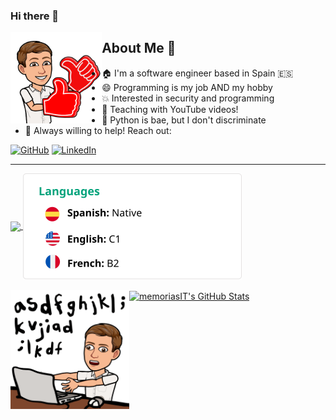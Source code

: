 ### Hi there 👋

<!-- About me image -->
<img src='https://github.com/memoriasIT/memoriasIT/blob/master/pointme.png' align='left' width='29%'>

##  About Me :wave: 
- :house: I'm a software engineer based in Spain 🇪🇸  </a>
- 😄 Programming is my job AND my hobby
- :boom: Interested in security and programming
- :movie_camera: Teaching with YouTube videos! 
- :snake: Python is bae, but I don't discriminate
- 💬 Always willing to help! Reach out:

<!-- comment -->
  <a href="https://github.com/peterthehan"><img alt="GitHub" title="GitHub" height="32" width="32" src="https://raw.githubusercontent.com/peterthehan/peterthehan/master/assets/github.svg"></a>
  <a href="https://linkedin.com/in/peter-han"><img alt="LinkedIn" title="LinkedIn" height="32" width="32" src="https://raw.githubusercontent.com/peterthehan/peterthehan/master/assets/linkedin.svg"></a>

---

<a href="https://github.com/memoriasIT">
  <img align="center" src="https://github-readme-stats.vercel.app/api/top-langs/?username=memoriasIT&layout=compact&show_icons=true&line_height=27&count_private=true&title_color=04a37c&text_color=000&icon_color=2bbc8a&bg_color=fff"/>
</a>



<a href="https://github.com/memoriasIT">
  <img align="center" src="https://raw.githubusercontent.com/memoriasIT/memoriasIT/3d06185ec2a1d905f45b22e46c153b37fa41e27b/languagesProfile.svg"/ height='170px'>
</a>

<br>
<br>



<a href="https://github.com/memoriasIT">
  <img align="center" src="https://github-readme-stats.vercel.app/api?username=memoriasIT&include_all_commits=true&layout=compact&show_icons=true&line_height=27&count_private=true&title_color=04a37c&text_color=000&icon_color=2bbc8a&bg_color=fff" alt="memoriasIT's GitHub Stats" align='left'/>
</a>
<a href="https://github.com/memoriasIT">
<img src='https://raw.githubusercontent.com/memoriasIT/memoriasIT/master/languages.png' align='left' height='190px'>
</a>

